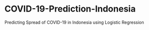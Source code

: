 # COVID-19-Prediction-Indonesia
Predicting Spread of COVID-19 in Indonesia using Logistic Regression
